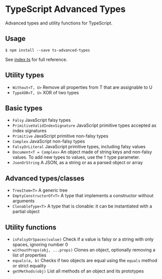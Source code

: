 # TypeScript Advanced Types

Advanced types and utility functions for TypeScript.

## Usage

```
$ npm install --save ts-advanced-types
```

See [index.ts](index.ts) for full reference.

## Utility types

- `Without<T, U>` Remove all properties from T that are assignable to U
- `TypeXOR<T, U>` XOR of two types

## Basic types

- `Falsy` JavaScript falsy types
- `PrimitiveValidIndexSignature` JavaScript primitive types accepted as index signatures
- `Primitive` JavaScript primitive non-falsy types
- `Complex` JavaScript non-falsy types
- `FalsyOrLiteral` JavaScript primitive types, including falsy values
- `Document<T = Complex>` An object made of string keys and non-falsy values. To add new types to values, use the `T` type parameter.
- `JsonOrString` A JSON, as a string or as a parsed object or array

## Advanced types/classes

- `TreeItem<T>` A generic tree
- `EmptyConstructorOf<T>` A type that implements a constructor without arguments
- `ClonableType<T>` A type that is clonable: it can be instantiated with a partial object

## Utility functions

- `isFalsyOrSpaces(value)` Check if a value is falsy or a string with only spaces, ignoring number 0
- `withoutProps(obj, ...props)` Clones an object, optionally removing a list of properties
- `equals(a, b)` Checks if two objects are equal using the `equals` method or strict equality
- `getMethods(obj)` List all methods of an object and its prototypes